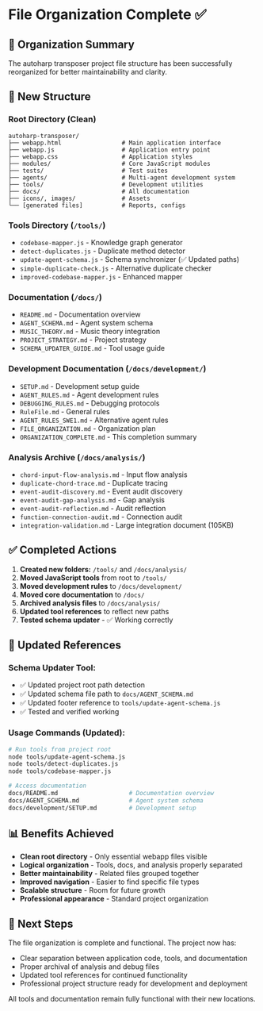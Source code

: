 # File Organization Complete ✅

## 🎯 **Organization Summary**

The autoharp transposer project file structure has been successfully reorganized for better maintainability and clarity.

## 📁 **New Structure**

### **Root Directory (Clean)**
```
autoharp-transposer/
├── webapp.html                 # Main application interface
├── webapp.js                   # Application entry point  
├── webapp.css                  # Application styles
├── modules/                    # Core JavaScript modules
├── tests/                      # Test suites
├── agents/                     # Multi-agent development system
├── tools/                      # Development utilities
├── docs/                       # All documentation
├── icons/, images/             # Assets
└── [generated files]           # Reports, configs
```

### **Tools Directory (`/tools/`)**
- `codebase-mapper.js` - Knowledge graph generator
- `detect-duplicates.js` - Duplicate method detector
- `update-agent-schema.js` - Schema synchronizer (✅ Updated paths)
- `simple-duplicate-check.js` - Alternative duplicate checker
- `improved-codebase-mapper.js` - Enhanced mapper

### **Documentation (`/docs/`)**
- `README.md` - Documentation overview
- `AGENT_SCHEMA.md` - Agent system schema
- `MUSIC_THEORY.md` - Music theory integration
- `PROJECT_STRATEGY.md` - Project strategy
- `SCHEMA_UPDATER_GUIDE.md` - Tool usage guide

### **Development Documentation (`/docs/development/`)**
- `SETUP.md` - Development setup guide
- `AGENT_RULES.md` - Agent development rules
- `DEBUGGING_RULES.md` - Debugging protocols
- `RuleFile.md` - General rules
- `AGENT_RULES_SWE1.md` - Alternative agent rules
- `FILE_ORGANIZATION.md` - Organization plan
- `ORGANIZATION_COMPLETE.md` - This completion summary

### **Analysis Archive (`/docs/analysis/`)**
- `chord-input-flow-analysis.md` - Input flow analysis
- `duplicate-chord-trace.md` - Duplicate tracing
- `event-audit-discovery.md` - Event audit discovery
- `event-audit-gap-analysis.md` - Gap analysis
- `event-audit-reflection.md` - Audit reflection
- `function-connection-audit.md` - Connection audit
- `integration-validation.md` - Large integration document (105KB)

## ✅ **Completed Actions**

1. **Created new folders:** `/tools/` and `/docs/analysis/`
2. **Moved JavaScript tools** from root to `/tools/`
3. **Moved development rules** to `/docs/development/`
4. **Moved core documentation** to `/docs/`
5. **Archived analysis files** to `/docs/analysis/`
6. **Updated tool references** to reflect new paths
7. **Tested schema updater** - ✅ Working correctly

## 🔧 **Updated References**

### **Schema Updater Tool:**
- ✅ Updated project root path detection
- ✅ Updated schema file path to `docs/AGENT_SCHEMA.md`
- ✅ Updated footer reference to `tools/update-agent-schema.js`
- ✅ Tested and verified working

### **Usage Commands (Updated):**
```bash
# Run tools from project root
node tools/update-agent-schema.js
node tools/detect-duplicates.js
node tools/codebase-mapper.js

# Access documentation
docs/README.md                    # Documentation overview
docs/AGENT_SCHEMA.md              # Agent system schema
docs/development/SETUP.md         # Development setup
```

## 📊 **Benefits Achieved**

- **Clean root directory** - Only essential webapp files visible
- **Logical organization** - Tools, docs, and analysis properly separated
- **Better maintainability** - Related files grouped together
- **Improved navigation** - Easier to find specific file types
- **Scalable structure** - Room for future growth
- **Professional appearance** - Standard project organization

## 🎯 **Next Steps**

The file organization is complete and functional. The project now has:
- Clear separation between application code, tools, and documentation
- Proper archival of analysis and debug files
- Updated tool references for continued functionality
- Professional project structure ready for development and deployment

All tools and documentation remain fully functional with their new locations.
